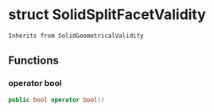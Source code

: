 # struct SolidSplitFacetValidity


```cpp
Inherits from SolidGeometricalValidity
```



## Functions

### operator bool

```cpp
public bool operator bool()
```




